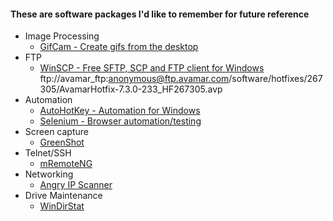 #### These are software packages I'd like to remember for future reference

- Image Processing
  - [GifCam - Create gifs from the desktop](http://blog.bahraniapps.com/gifcam/)
- FTP
  - [WinSCP - Free SFTP, SCP and FTP client for Windows](https://winscp.net/)
  ftp://avamar_ftp:anonymous@ftp.avamar.com/software/hotfixes/267305/AvamarHotfix-7.3.0-233_HF267305.avp
- Automation
  - [AutoHotKey - Automation for Windows](http://ahkscript.org/)
  - [Selenium - Browser automation/testing](http://www.seleniumhq.org/)
- Screen capture
  - [GreenShot](http://getgreenshot.org/)
- Telnet/SSH
  - [mRemoteNG](http://mremoteng.org)
- Networking
  - [Angry IP Scanner](http://angryip.org/download/#windows)
- Drive Maintenance
  - [WinDirStat](https://windirstat.net/)
